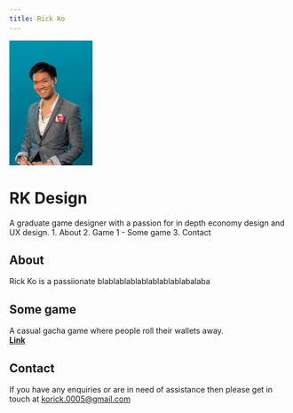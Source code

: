 ```yaml
---
title: Rick Ko
---
```


<img align="centre" width="150.25" height="225" src="https://raw.githubusercontent.com/KoRick95/rkdesign/main/RickKo.png" alt="This is me">

<h1>RK Design</h1>
A graduate game designer with a passion for in depth economy design and UX design. 
1. About
2. Game 1 - Some game
3. Contact

## About
Rick Ko is a passiionate blablablablablablablablabalaba

## Some game
A casual gacha game where people roll their wallets away. <br>
[**Link**](http://somegachagame.com.au/)

## Contact
If you have any enquiries or are in need of assistance then please get in touch at [korick.0005@gmail.com](mailto:korick.0005@gmail.com)
